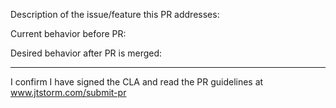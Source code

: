 Description of the issue/feature this PR addresses:

Current behavior before PR:

Desired behavior after PR is merged:




---
I confirm I have signed the CLA and read the PR guidelines at www.jtstorm.com/submit-pr
